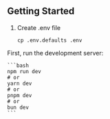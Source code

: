 ## Getting Started

1. Create .env file

    ```
    cp .env.defaults .env
    ```

First, run the development server:

    ```bash
    npm run dev
    # or
    yarn dev
    # or
    pnpm dev
    # or
    bun dev
    ```

